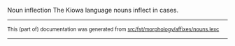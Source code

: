 Noun inflection
The Kiowa language nouns inflect in cases.

* * *

<small>This (part of) documentation was generated from [src/fst/morphology/affixes/nouns.lexc](https://github.com/giellalt/lang-kio/blob/main/src/fst/morphology/affixes/nouns.lexc)</small>

---

